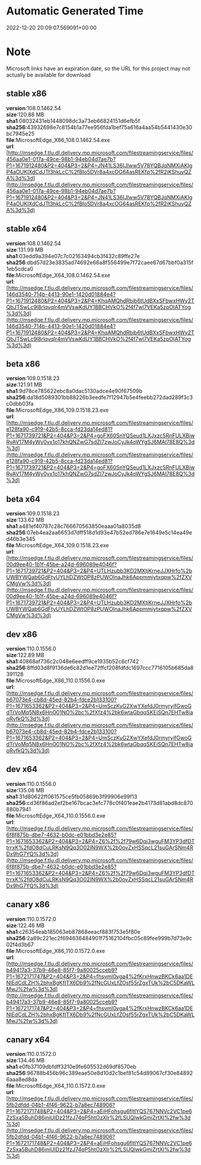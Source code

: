 # Automatic Generated Time
2022-12-20 20:09:07.569091+00:00

# Note
Microsoft links have an expiration date, so the URL for this project may not actually be available for download

## stable x86
**version**:108.0.1462.54  
**size**:120.88 MB  
**sha1**:08032431eb1448098dc3a73eb66824151d6efb5f  
**sha256**:43932698e7c8154b1a77ee956fda1bef75a616a4aa54b5441430e30bc7945e25  
**file**:MicrosoftEdge_X86_108.0.1462.54.exe  
**url**:[http://msedge.f.tlu.dl.delivery.mp.microsoft.com/filestreamingservice/files/456aa0e1-017a-49ce-98b1-94eb04d7ae7b?P1=1671912480&P2=404&P3=2&P4=JN41LS36IJIww5V78YQBJqNMXiAKIgP4aOUKlXdCdJTt3hkLcC%2fBIo5DVr8a4xcOG64asREKfp%2fR2iKShuyQZA%3d%3d](http://msedge.f.tlu.dl.delivery.mp.microsoft.com/filestreamingservice/files/456aa0e1-017a-49ce-98b1-94eb04d7ae7b?P1=1671912480&P2=404&P3=2&P4=JN41LS36IJIww5V78YQBJqNMXiAKIgP4aOUKlXdCdJTt3hkLcC%2fBIo5DVr8a4xcOG64asREKfp%2fR2iKShuyQZA%3d%3d)  

## stable x64
**version**:108.0.1462.54  
**size**:131.99 MB  
**sha1**:03edd9a394e07c7c02163494cb3f432c89ffe27e  
**sha256**:dbd57d23e3835ad74692e66a8f556499e7f72caee67d67bbf0a315f1eb5cdca0  
**file**:MicrosoftEdge_X64_108.0.1462.54.exe  
**url**:[http://msedge.f.tlu.dl.delivery.mp.microsoft.com/filestreamingservice/files/146d3540-714b-4413-90e1-1420d01884e4?P1=1671912480&P2=404&P3=2&P4=KhqAMQhdRbjb6tUdBXxSFbwxHWy2TQbJTSwLc9l8rlqvqIr4mVVswKdUY1BBCHVkO%2f4f7wl7VEKa5zpOIATYog%3d%3d](http://msedge.f.tlu.dl.delivery.mp.microsoft.com/filestreamingservice/files/146d3540-714b-4413-90e1-1420d01884e4?P1=1671912480&P2=404&P3=2&P4=KhqAMQhdRbjb6tUdBXxSFbwxHWy2TQbJTSwLc9l8rlqvqIr4mVVswKdUY1BBCHVkO%2f4f7wl7VEKa5zpOIATYog%3d%3d)  

## beta x86
**version**:109.0.1518.23  
**size**:121.91 MB  
**sha1**:9d78ce785622ebc8a0dac5130adce4e90f67509b  
**sha256**:da18d5089301bb88226b3eedfe7f12947b5e4feebb272dad289f3c3c0dbb03fa  
**file**:MicrosoftEdge_X86_109.0.1518.23.exe  
**url**:[http://msedge.f.tlu.dl.delivery.mp.microsoft.com/filestreamingservice/files/e128fa90-c919-42b5-8cca-fd23da14ed81?P1=1671739721&P2=404&P3=2&P4=goFX60SnYQSeud1LXJxzc5RnFULXBiwRyAV17M4yWy0vx1o17khQNZwG7sdZI7zwJoCyJk4oWYgSJ6MAl78E8Q%3d%3d](http://msedge.f.tlu.dl.delivery.mp.microsoft.com/filestreamingservice/files/e128fa90-c919-42b5-8cca-fd23da14ed81?P1=1671739721&P2=404&P3=2&P4=goFX60SnYQSeud1LXJxzc5RnFULXBiwRyAV17M4yWy0vx1o17khQNZwG7sdZI7zwJoCyJk4oWYgSJ6MAl78E8Q%3d%3d)  

## beta x64
**version**:109.0.1518.23  
**size**:133.62 MB  
**sha1**:a481ef40787c28c766670563850eaaa01a8035d8  
**sha256**:07eb4ea2aa6653d7dff518d1d93e47b52ed786e7e1649e5c14ea49ed46b3e345  
**file**:MicrosoftEdge_X64_109.0.1518.23.exe  
**url**:[http://msedge.f.tlu.dl.delivery.mp.microsoft.com/filestreamingservice/files/00d9ee40-1b1f-45be-a24d-696089e4046f?P1=1671739721&P2=404&P3=2&P4=UTLHzubb3KD2MXtjKrneJJXHrfo%2bUWBYWQab6GdFtyUYLhDZWtOP8zPUWOlnaJhk6Appmmiytxqpw%2fZXVCMgVw%3d%3d](http://msedge.f.tlu.dl.delivery.mp.microsoft.com/filestreamingservice/files/00d9ee40-1b1f-45be-a24d-696089e4046f?P1=1671739721&P2=404&P3=2&P4=UTLHzubb3KD2MXtjKrneJJXHrfo%2bUWBYWQab6GdFtyUYLhDZWtOP8zPUWOlnaJhk6Appmmiytxqpw%2fZXVCMgVw%3d%3d)  

## dev x86
**version**:110.0.1556.0  
**size**:122.89 MB  
**sha1**:40868af736c2c048e6eedff9ce1935b52c6cf742  
**sha256**:8ffd03d8f9136de6c82d1ee72ffcf208fdfdc1697ccc7716105b685da8391128  
**file**:MicrosoftEdge_X86_110.0.1556.0.exe  
**url**:[http://msedge.f.tlu.dl.delivery.mp.microsoft.com/filestreamingservice/files/b67073e4-cb8d-45ed-82b4-fdce2b133100?P1=1671653362&P2=404&P3=2&P4=UmSczKyG2XwYXefdJ0rmyryjfGwoGdTrVoMq5N8x6HnO01NO%2bc%2fXfz4%2bk6wtaGbqqSKEiSQn7EHTw8iaoRvfkQ%3d%3d](http://msedge.f.tlu.dl.delivery.mp.microsoft.com/filestreamingservice/files/b67073e4-cb8d-45ed-82b4-fdce2b133100?P1=1671653362&P2=404&P3=2&P4=UmSczKyG2XwYXefdJ0rmyryjfGwoGdTrVoMq5N8x6HnO01NO%2bc%2fXfz4%2bk6wtaGbqqSKEiSQn7EHTw8iaoRvfkQ%3d%3d)  

## dev x64
**version**:110.0.1556.0  
**size**:135.08 MB  
**sha1**:31d80622ff061575ce5fb05869b3f99906e99f13  
**sha256**:cd36f86ad2ef2be167bcac3efc778c0f401eae2b4173d81abd8dc870880b7941  
**file**:MicrosoftEdge_X64_110.0.1556.0.exe  
**url**:[http://msedge.f.tlu.dl.delivery.mp.microsoft.com/filestreamingservice/files/6f8f875b-dbe7-4632-b0dc-e01bbd3e2e85?P1=1671653362&P2=404&P3=2&P4=Z6%2f%2f79w6Dqj3wguFM3YP3dfDTtrrxK%2fdO8dCuLRKsN9Qq3O02IN9WX%2b0ovZxHSSqcL21suGArSNm4RDx9hG7YQ%3d%3d](http://msedge.f.tlu.dl.delivery.mp.microsoft.com/filestreamingservice/files/6f8f875b-dbe7-4632-b0dc-e01bbd3e2e85?P1=1671653362&P2=404&P3=2&P4=Z6%2f%2f79w6Dqj3wguFM3YP3dfDTtrrxK%2fdO8dCuLRKsN9Qq3O02IN9WX%2b0ovZxHSSqcL21suGArSNm4RDx9hG7YQ%3d%3d)  

## canary x86
**version**:110.0.1572.0  
**size**:122.46 MB  
**sha1**:c26354eab185063eb87868eeacf883f753e5f80e  
**sha256**:2a89c221ec2f694636484901f75162104fbc05c89fee999b7d73e9c02f4d3b67  
**file**:MicrosoftEdge_X86_110.0.1572.0.exe  
**url**:[http://msedge.f.tlu.dl.delivery.mp.microsoft.com/filestreamingservice/files/b49417a3-37b9-46e8-85f7-9a80025cceb9?P1=1672171747&P2=404&P3=2&P4=fhsvml0vga4%2fKrxHnwzBKCk6aa1DENlEdCdLZH%2bhxBgKfITX6Db9%2fNcGUxLfZOsf55rZgxTUk%2bC5DKaWLMwJ%2fw%3d%3d](http://msedge.f.tlu.dl.delivery.mp.microsoft.com/filestreamingservice/files/b49417a3-37b9-46e8-85f7-9a80025cceb9?P1=1672171747&P2=404&P3=2&P4=fhsvml0vga4%2fKrxHnwzBKCk6aa1DENlEdCdLZH%2bhxBgKfITX6Db9%2fNcGUxLfZOsf55rZgxTUk%2bC5DKaWLMwJ%2fw%3d%3d)  

## canary x64
**version**:110.0.1572.0  
**size**:134.46 MB  
**sha1**:e0fb37109dbfdff3210e9fe605532d69df8570eb  
**sha256**:96788b456b96c389eae50e8d10d2c1bef81c54d89067cf30e848926aaa8ed8da  
**file**:MicrosoftEdge_X64_110.0.1572.0.exe  
**url**:[http://msedge.f.tlu.dl.delivery.mp.microsoft.com/filestreamingservice/files/5fb2dfdd-04b1-4f46-9622-b7a8ec748906?P1=1672171748&P2=404&P3=2&P4=aEiHFohsgu6fltlYQS767NNVc2VC1pe6ZzSxa5BuhD86jniUIDz21fzJ74qP5htOzXIr%2fLSUQlwkGmjZrtXI%2fw%3d%3d](http://msedge.f.tlu.dl.delivery.mp.microsoft.com/filestreamingservice/files/5fb2dfdd-04b1-4f46-9622-b7a8ec748906?P1=1672171748&P2=404&P3=2&P4=aEiHFohsgu6fltlYQS767NNVc2VC1pe6ZzSxa5BuhD86jniUIDz21fzJ74qP5htOzXIr%2fLSUQlwkGmjZrtXI%2fw%3d%3d)  


